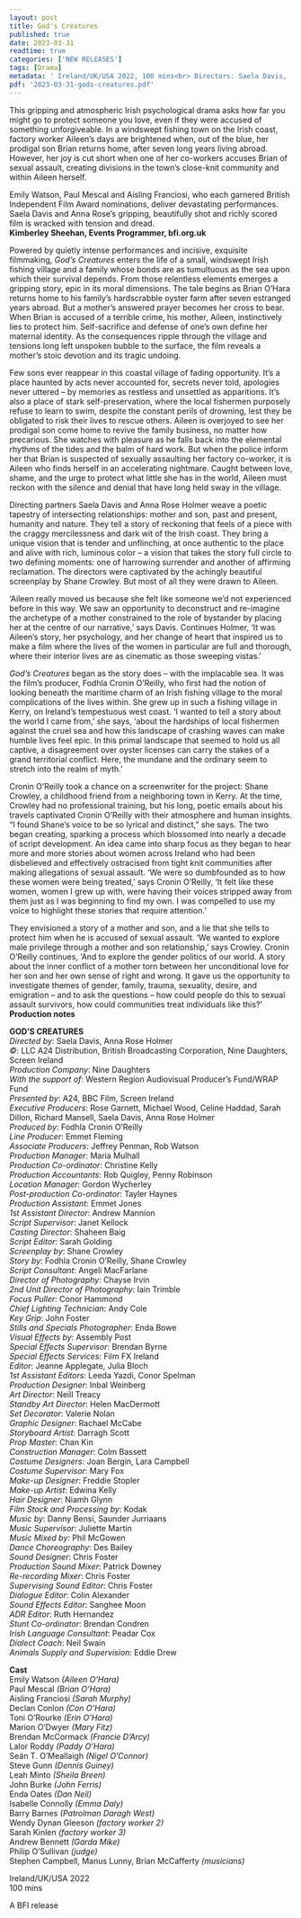 ```yaml
---
layout: post
title: God's Creatures
published: true
date: 2023-03-31
readtime: true
categories: ['NEW RELEASES']
tags: [Drama]
metadata: ' Ireland/UK/USA 2022, 100 mins<br> Directors: Saela Davis,  Anna Rose Holmer'
pdf: '2023-03-31-gods-creatures.pdf'
---
```


This gripping and atmospheric Irish psychological drama asks how far you might go to protect someone you love, even if they were accused of something unforgiveable. In a windswept fishing town on the Irish coast, factory worker Aileen’s days are brightened when, out of the blue, her prodigal son Brian returns home, after seven long years living abroad. However, her joy is cut short when one of her co-workers accuses Brian of sexual assault, creating divisions in the town’s close-knit community and within Aileen herself.

Emily Watson, Paul Mescal and Aisling Franciosi, who each garnered British Independent Film Award nominations, deliver devastating performances. Saela Davis and Anna Rose’s gripping, beautifully shot and richly scored film is wracked with tension and dread.  
**Kimberley Sheehan, Events Programmer, bfi.org.uk**  

Powered by quietly intense performances and incisive, exquisite filmmaking, _God’s Creatures_ enters the life of a small, windswept Irish fishing village and a family whose bonds are as tumultuous as the sea upon which their survival depends. From those relentless elements emerges a gripping story, epic in its moral dimensions. The tale begins as Brian O’Hara returns home to his family’s hardscrabble oyster farm after seven estranged years abroad. But a mother’s answered prayer becomes her cross to bear. When Brian is accused of a terrible crime, his mother, Aileen, instinctively lies to protect him. Self-sacrifice and defense of one’s own define her maternal identity. As the consequences ripple through the village and tensions long left unspoken bubble to the surface, the film reveals a mother’s stoic devotion and its tragic undoing.

Few sons ever reappear in this coastal village of fading opportunity. It’s a place haunted by acts never accounted for, secrets never told, apologies never uttered – by memories as restless and unsettled as apparitions. It’s also a place of stark self-preservation, where the local fishermen purposely refuse to learn to swim, despite the constant perils of drowning, lest they be obligated to risk their lives to rescue others. Aileen is overjoyed to see her prodigal son come home to revive the family business, no matter how precarious. She watches with pleasure as he falls back into the elemental rhythms of the tides and the balm of hard work. But when the police inform her that Brian is suspected of sexually assaulting her factory co-worker, it is Aileen who finds herself in an accelerating nightmare. Caught between love, shame, and the urge to protect what little she has in the world, Aileen must reckon with the silence and denial that have long held sway in the village.

Directing partners Saela Davis and Anna Rose Holmer weave a poetic tapestry of intersecting relationships: mother and son, past and present, humanity and nature. They tell a story of reckoning that feels of a piece with the craggy mercilessness and dark wit of the Irish coast. They bring a unique vision that is tender and unflinching, at once authentic to the place and alive with rich, luminous color – a vision that takes the story full circle to two defining moments: one of harrowing surrender and another of affirming reclamation. The directors were captivated by the achingly beautiful screenplay by Shane Crowley. But most of all they were drawn to Aileen.

‘Aileen really moved us because she felt like someone we’d not experienced before in this way. We saw an opportunity to deconstruct and re-imagine the archetype of a mother constrained to the role of bystander by placing her at the centre of our narrative,’ says Davis. Continues Holmer, ‘It was Aileen’s story, her psychology, and her change of heart that inspired us to make a film where the lives of the women in particular are full and thorough, where their interior lives are as cinematic as those sweeping vistas.’

_God’s Creatures_ began as the story does – with the implacable sea. It was the film’s producer, Fodhla Cronin O’Reilly, who first had the notion of looking beneath the maritime charm of an Irish fishing village to the moral complications of the lives within. She grew up in such a fishing village in Kerry, on Ireland’s tempestuous west coast. ‘I wanted to tell a story about the world I came from,’ she says, ‘about the hardships of local fishermen against the cruel sea and how this landscape of crashing waves can make humble lives feel epic. In this primal landscape that seemed to hold us all captive, a disagreement over oyster licenses can carry the stakes of a grand territorial conflict. Here, the mundane and the ordinary seem to stretch into the realm of myth.’

Cronin O’Reilly took a chance on a screenwriter for the project: Shane Crowley, a childhood friend from a neighboring town in Kerry. At the time, Crowley had no professional training, but his long, poetic emails about his travels captivated Cronin O’Reilly with their atmosphere and human insights. “I found Shane’s voice to be so lyrical and distinct,” she says. The two began creating, sparking a process which blossomed into nearly a decade of script development. An idea came into sharp focus as they began to hear more and more stories about women across Ireland who had been disbelieved and effectively ostracised from tight knit communities after making allegations of sexual assault. ‘We were so dumbfounded as to how these women were being treated,’ says Cronin O’Reilly, ‘It felt like these women, women I grew up with, were having their voices stripped away from them just as I was beginning to find my own. I was compelled to use my voice to highlight these stories that require attention.’

They envisioned a story of a mother and son, and a lie that she tells to protect him when he is accused of sexual assault. ‘We wanted to explore male privilege through a mother and son relationship,’ says Crowley. Cronin O’Reilly continues, ‘And to explore the gender politics of our world. A story about the inner conflict of a mother torn between her unconditional love for her son and her own sense of right and wrong. It gave us the opportunity to investigate themes of gender, family, trauma, sexuality, desire, and emigration – and to ask the questions – how could people do this to sexual assault survivors, how could communities treat individuals like this?’  
**Production notes**  

**GOD’S CREATURES**  
_Directed by_: Saela Davis, Anna Rose Holmer  
_©_: LLC A24 Distribution, British Broadcasting Corporation,
Nine Daughters, Screen Ireland  
_Production Company_: Nine Daughters  
_With the support of_: Western Region Audiovisual Producer’s Fund/WRAP Fund  
_Presented by_: A24, BBC Film, Screen Ireland  
_Executive Producers_: Rose Garnett, Michael Wood, Celine Haddad, Sarah Dillon, Richard Mansell, Saela Davis, Anna Rose Holmer  
_Produced by_: Fodhla Cronin O’Reilly  
_Line Producer_: Emmet Fleming  
_Associate Producers_: Jeffrey Penman, Rob Watson  
_Production Manager_: Maria Mulhall  
_Production Co-ordinator_: Christine Kelly  
_Production Accountants_: Rob Quigley, Penny Robinson  
_Location Manager_: Gordon Wycherley  
_Post-production Co-ordinator_: Tayler Haynes  
_Production Assistant_: Emmet Jones  
_1st Assistant Director_: Andrew Mannion  
_Script Supervisor_: Janet Kellock  
_Casting Director_: Shaheen Baig  
_Script Editor_: Sarah Golding  
_Screenplay by_: Shane Crowley  
_Story by_: Fodhla Cronin O’Reilly, Shane Crowley  
_Script Consultant_: Angeli MacFarlane  
_Director of Photography_: Chayse Irvin  
_2nd Unit Director of Photography_: Iain Trimble  
_Focus Puller_: Conor Hammond  
_Chief Lighting Technician_: Andy Cole  
_Key Grip_: John Foster  
_Stills and Specials Photographer_: Enda Bowe  
_Visual Effects by_: Assembly Post  
_Special Effects Supervisor_: Brendan Byrne  
_Special Effects Services_: Film FX Ireland  
_Editor_: Jeanne Applegate, Julia Bloch  
_1st Assistant Editors_: Leeda Yazdi, Conor Spelman  
_Production Designer_: Inbal Weinberg  
_Art Director_: Neill Treacy  
_Standby Art Director_: Helen MacDermott  
_Set Decorator_: Valerie Nolan  
_Graphic Designer_: Rachael McCabe  
_Storyboard Artist_: Darragh Scott  
_Prop Master_: Chan Kin  
_Construction Manager_: Colm Bassett  
_Costume Designers_: Joan Bergin, Lara Campbell  
_Costume Supervisor_: Mary Fox  
_Make-up Designer_: Freddie Stopler  
_Make-up Artist_: Edwina Kelly  
_Hair Designer_: Niamh Glynn  
_Film Stock and Processing by_: Kodak  
_Music by_: Danny Bensi, Saunder Jurriaans  
_Music Supervisor_: Juliette Martin  
_Music Mixed by_: Phil McGowen  
_Dance Choreography_: Des Bailey  
_Sound Designer_: Chris Foster  
_Production Sound Mixer_: Patrick Downey  
_Re-recording Mixer_: Chris Foster  
_Supervising Sound Editor_: Chris Foster  
_Dialogue Editor_: Colin Alexander  
_Sound Effects Editor_: Sanghee Moon  
_ADR Editor_: Ruth Hernandez  
_Stunt Co-ordinator_: Brendan Condren  
_Irish Language Consultant_: Peadar Cox  
_Dialect Coach_: Neil Swain  
_Animals Supply and Supervision_: Eddie Drew  

**Cast**  
Emily Watson _(Aileen O’Hara)_  
Paul Mescal _(Brian O’Hara)_  
Aisling Franciosi _(Sarah Murphy)_  
Declan Conlon _(Con O’Hara)_  
Toni O’Rourke _(Erin O’Hara)_  
Marion O’Dwyer _(Mary Fitz)_  
Brendan McCormack _(Francie D’Arcy)_  
Lalor Roddy _(Paddy O’Hara)_  
Seán T. O’Meallaigh _(Nigel O’Connor)_  
Steve Gunn _(Dennis Guiney)_  
Leah Minto _(Sheila Breen)_  
John Burke _(John Ferris)_  
Enda Oates _(Dan Neil)_  
Isabelle Connolly _(Emma Daly)_  
Barry Barnes _(Patrolman Daragh West)_  
Wendy Dynan Gleeson _(factory worker 2)_  
Sarah Kinlen _(factory worker 3)_  
Andrew Bennett _(Garda Mike)_  
Philip O’Sullivan _(judge)_  
Stephen Campbell, Manus Lunny, Brian McCafferty _(musicians)_  

Ireland/UK/USA 2022  
100 mins  

A BFI release
<!--stackedit_data:
eyJoaXN0b3J5IjpbLTEzMjg3NTI3NzhdfQ==
-->